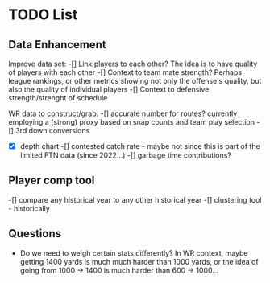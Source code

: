 # TODO List

## Data Enhancement

Improve data set:
-[] Link players to each other? The idea is to have quality of players with each other
-[] Context to team mate strength? Perhaps league rankings, or other metrics showing not only the offense's quality, but also the quality of individual players
-[] Context to defensive strength/strenght of schedule

WR data to construct/grab:
-[] accurate number for routes? currently employing a (strong) proxy based on snap counts and team play selection
-[] 3rd down conversions
-[x] depth chart
-[] contested catch rate - maybe not since this is part of the limited FTN data (since 2022...)
-[] garbage time contributions?

## Player comp tool

-[] compare any historical year to any other historical year
-[] clustering tool - historically

## Questions

- Do we need to weigh certain stats differently? In WR context, maybe getting 1400 yards is much much harder than 1000 yards, or the idea of going from 1000 -> 1400 is much harder than 600 -> 1000...